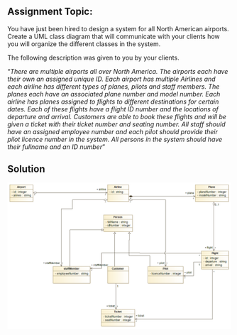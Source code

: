 ## Assignment Topic:

You have just been hired to design a system for all North American airports. Create a UML class diagram that will communicate with your clients how you will organize the different classes in the system.

The following description was given to you by your clients.

“*There are multiple airports all over North America. The airports each have their own an assigned unique ID. Each airport has multiple Airlines and each airline has different types of planes, pilots and staff members. The planes each have an associated plane number and model number. Each airline has planes assigned to flights to different destinations for certain dates. Each of these flights have a flight ID number and the locations of departure and arrival. Customers are able to book these flights and will be given a ticket with their ticket number and seating number. All staff should have an assigned employee number and each pilot should provide their pilot licence number in the system. All persons in the system should have their fullname and an ID number*”

## Solution

![Class Diagram](img/Assignment1_solution.png)
